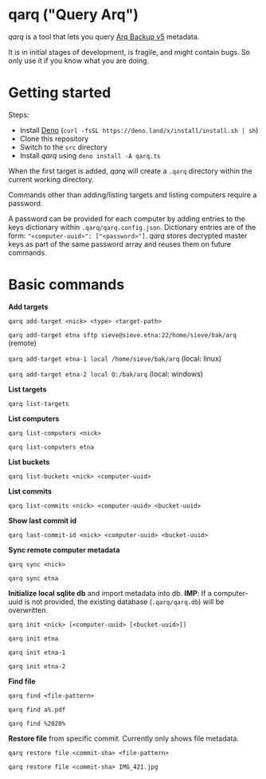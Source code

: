 # qarq ("Query Arq")

*qarq* is a tool that lets you query [Arq Backup v5](https://www.arqbackup.com/) metadata.

It is in initial stages of development, is fragile, and might contain bugs. So only use it if you know what you are doing.

# Getting started

Steps:

* Install [Deno](https://deno.land/) (`curl -fsSL https://deno.land/x/install/install.sh | sh`)
* Clone this repository
* Switch to the `src` directory
* Install *qarq* using `deno install -A qarq.ts`

When the first target is added, *qarq* will create a `.qarq` directory within the current working directory.

Commands other than adding/listing targets and listing computers require a password.

A password can be provided for each computer by adding entries to the keys dictionary within `.qarq/qarq.config.json`. Dictionary entries are of the form: `"<computer-uuid>": ["<password>"]`. *qarq* stores decrypted master keys as part of the same password array and reuses them on future commands.

# Basic commands

**Add targets**

`qarq add-target <nick> <type> <target-path>`

`qarq add-target etna sftp sieve@sieve.etna:22/home/sieve/bak/arq` (remote)

`qarq add-target etna-1 local /home/sieve/bak/arq` (local: linux)

`qarq add-target etna-2 local Q:/bak/arq` (local: windows)

**List targets**

`qarq list-targets`

**List computers**

`qarq list-computers <nick>`

`qarq list-computers etna`

**List buckets**

`qarq list-buckets <nick> <computer-uuid>`

**List commits**

`qarq list-commits <nick> <computer-uuid> <bucket-uuid>`

**Show last commit id**

`qarq last-commit-id <nick> <computer-uuid> <bucket-uuid>`

**Sync remote computer metadata**

`qarq sync <nick>`

`qarq sync etna`

**Initialize local sqlite db** and import metadata into db. **IMP**: If a computer-uuid is not provided, the existing database (`.qarq/qarq.db`) will be overwritten.

`qarq init <nick> [<computer-uuid> [<bucket-uuid>]]`

`qarq init etna`

`qarq init etna-1`

`qarq init etna-2`

**Find file**

`qarq find <file-pattern>`

`qarq find a%.pdf`

`qarq find %2020%`

**Restore file** from specific commit. Currently only shows file metadata.

`qarq restore file <commit-sha> <file-pattern>`

`qarq restore file <commit-sha> IMG_421.jpg`
